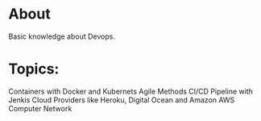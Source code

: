 # About
Basic knowledge about Devops.
# Topics:

Containers with Docker and Kubernets
Agile Methods
CI/CD Pipeline with Jenkis
Cloud Providers like Heroku, Digital Ocean and Amazon AWS
Computer Network

